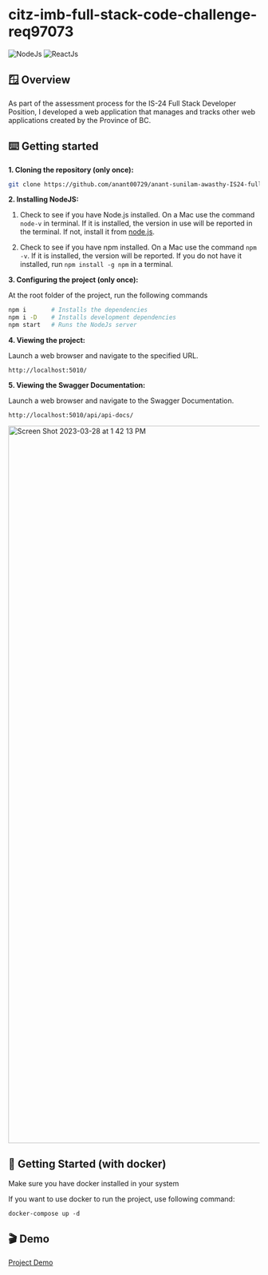 # citz-imb-full-stack-code-challenge-req97073

![NodeJs](https://img.shields.io/badge/Node.js-43853D?style=for-the-badge&logo=node.js&logoColor=white)
![ReactJs](https://img.shields.io/badge/React-20232A?style=for-the-badge&logo=react&logoColor=61DAFB)

## 🪟 Overview

As part of the assessment process for the IS-24 Full Stack Developer Position, I developed a web application that manages and tracks other web applications created by the Province of BC. 

## ⌨️ Getting started

**1. Cloning the repository (only once):**

```sh
git clone https://github.com/anant00729/anant-sunilam-awasthy-IS24-full-stack-competition-req97073.git
```

**2. Installing NodeJS:**

1. Check to see if you have Node.js installed. On a Mac use the command `node-v` in terminal. If it is installed, the version in use will be reported in the terminal. If not, install it from [node.js](https://nodejs.org/en/download/package-manager/).

2. Check to see if you have npm installed. On a Mac use the command `npm -v`. If it is installed, the version will be reported. If you do not have it installed, run `npm install -g npm` in a terminal. 

**3. Configuring the project (only once):**

At the root folder of the project, run the following commands

```sh
npm i       # Installs the dependencies
npm i -D    # Installs development dependencies
npm start   # Runs the NodeJs server 
```

**4. Viewing the project:**

Launch a web browser and navigate to the specified URL.

```
http://localhost:5010/
```

**5. Viewing the Swagger Documentation:**

Launch a web browser and navigate to the Swagger Documentation.

```
http://localhost:5010/api/api-docs/
```

<img width="1436" alt="Screen Shot 2023-03-28 at 1 42 13 PM" src="https://user-images.githubusercontent.com/20675885/228364496-a992f39d-12b0-4a85-8ab8-07c60a84c7c3.png">


## 🐳 Getting Started (with docker)

Make sure you have docker installed in your system

If you want to use docker to run the project, use following command:

```
docker-compose up -d
```

## 🎬 Demo
[Project Demo](https://user-images.githubusercontent.com/20675885/228364391-acbea036-099a-4639-a3cd-5bd02b4afcac.webm)
